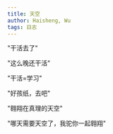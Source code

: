 ```yaml
---
title: 天空
author: Haisheng, Wu
tags: 日志
---
```


"干活去了"

"这么晚还干活"

"干活=学习"

"好孩纸，去吧"

"翱翔在真理的天空"

"哪天需要天空了，我驼你一起翱翔"
